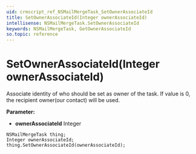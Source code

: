 ```yaml
---
uid: crmscript_ref_NSMailMergeTask_SetOwnerAssociateId
title: SetOwnerAssociateId(Integer ownerAssociateId)
intellisense: NSMailMergeTask.SetOwnerAssociateId
keywords: NSMailMergeTask, GetOwnerAssociateId
so.topic: reference
---
```


# SetOwnerAssociateId(Integer ownerAssociateId)

Associate identity of who should be set as owner of the task.  If value is 0, the recipient owner(our contact) will be used.

**Parameter:** 
 - **ownerAssociateId** Integer

```crmscript
NSMailMergeTask thing;
Integer ownerAssociateId;
thing.SetOwnerAssociateId(ownerAssociateId);
```

